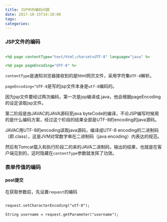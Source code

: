 ```yaml
---
title: JSP中的编码问题
date: 2017-10-15T14:10:00
tags:
categories:
---
```


### JSP文件的编码
```jsp
<%@ page contentType="text/html;charset=UTF-8" language="java" %>
<%@ page pageEncoding="UTF-8" %>
```

`contentType`是通知浏览器接收到的是html网页文件，采用字符集`UTF-8`解析。
`pageEncoding="UTF-8`是写的jsp文件本身是`utf-8`编码的。

因为jsp文件要经过两次编码，第一次是jsp编译成.java，他会根据pageEncoding的设定读取jsp文件。

第二阶段是由JAVAC的JAVA源码至java byteCode的编译，不论JSP编写时候用的是什么编码方案，经过这个阶段的结果全部是UTF-8的encoding的java源码。

JAVAC用UTF-8的encoding读取java源码，编译成UTF-8 encoding的二进制码（即.class），这是JVM对常数字串在二进制码（java encoding）内表达的规范。

然后有Tomcat载入和执行阶段二的来的JAVA二进制码，输出的结果，也就是在客户端见到的，这时隐藏在`contentType`参数就发挥了功效。

### 表单传值的编码

#### post提交
在获取参数前，先设置`request`的编码
```jsp
request.setCharacterEncoding("utf-8");
String username = request.getParameter("username");
```
    